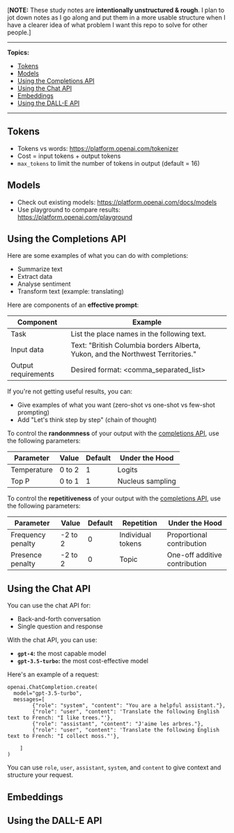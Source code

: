 [**NOTE:** These study notes are **intentionally unstructured & rough**. I plan to jot down notes as I go along and put them in a more usable structure when I have a clearer idea of what problem I want this repo to solve for other people.]

---

**Topics:**
- [Tokens](#Tokens)
- [Models](#Models)
- [Using the Completions API](#Using-the-Completions-API)
- [Using the Chat API](#Using-the-Chat-API)
- [Embeddings](#Embeddings)
- [Using the DALL-E API](#Using-the-DALL-E-API)
---

## Tokens

- Tokens vs words: https://platform.openai.com/tokenizer
- Cost = input tokens + output tokens
- `max_tokens` to limit the number of tokens in output (default = 16)

## Models

- Check out existing models: https://platform.openai.com/docs/models
- Use playground to compare results: https://platform.openai.com/playground

## Using the Completions API

Here are some examples of what you can do with completions:
- Summarize text
- Extract data
- Analyse sentiment
- Transform text (example: translating)

Here are components of an **effective prompt**:

| Component           | Example                                                                         |
|---------------------|---------------------------------------------------------------------------------|
| Task                | List the place names in the following text.                                     |
| Input data          | Text: "British Columbia borders Alberta, Yukon, and the Northwest Territories." |
| Output requirements | Desired format: <comma_separated_list>                                          |

If you're not getting useful results, you can:
- Give examples of what you want (zero-shot vs one-shot vs few-shot prompting)
- Add "Let's think step by step" (chain of thought)

To control the **randonmness** of your output with the [completions API](https://platform.openai.com/docs/api-reference/completions), use the following parameters:

| Parameter   | Value  | Default | Under the Hood   |
|-------------|--------|---------|------------------|
| Temperature | 0 to 2 | 1       | Logits           |
| Top P       | 0 to 1 | 1       | Nucleus sampling |

To control the **repetitiveness** of your output with the [completions API](https://platform.openai.com/docs/api-reference/completions), use the following parameters:

| Parameter         | Value   | Default | Repetition        | Under the Hood                |
|-------------------|---------|---------|-------------------|-------------------------------|
| Frequency penalty | -2 to 2 | 0       | Individual tokens | Proportional contribution     |
| Presence penalty  | -2 to 2 | 0       | Topic             | One-off additive contribution | 

## Using the Chat API

You can use the chat API for:
- Back-and-forth conversation
- Single question and response

With the chat API, you can use:
- **`gpt-4`:** the most capable model
- **`gpt-3.5-turbo`:** the most cost-effective model

Here's an example of a request:
```
openai.ChatCompletion.create(
  model="gpt-3.5-turbo",
  messages=[
        {"role": "system", "content": "You are a helpful assistant."},
        {"role": "user", "content": 'Translate the following English text to French: "I like trees."'},
        {"role": "assistant", "content": "J'aime les arbres."},
        {"role": "user", "content": 'Translate the following English text to French: "I collect moss."'},
        
    ]
)
```
You can use `role`, `user`, `assistant`, `system`, and `content` to give context and structure your request.

## Embeddings

## Using the DALL-E API
